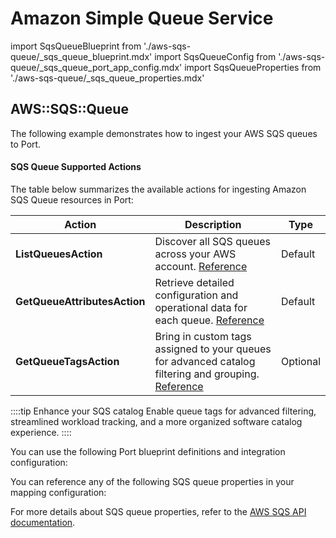 # Amazon Simple Queue Service

import SqsQueueBlueprint from './aws-sqs-queue/_sqs_queue_blueprint.mdx'
import SqsQueueConfig from './aws-sqs-queue/_sqs_queue_port_app_config.mdx'
import SqsQueueProperties from './aws-sqs-queue/_sqs_queue_properties.mdx'




## AWS::SQS::Queue

The following example demonstrates how to ingest your AWS SQS queues to Port.

#### SQS Queue Supported Actions

The table below summarizes the available actions for ingesting Amazon SQS Queue resources in Port:

| Action                | Description                                                                              | Type      |
|----------------------------|------------------------------------------------------------------------------------------|-----------|
| **ListQueuesAction**       | Discover all SQS queues across your AWS account. [Reference](https://docs.aws.amazon.com/AWSSimpleQueueService/latest/APIReference/API_ListQueues.html)                                         | Default   |
| **GetQueueAttributesAction** | Retrieve detailed configuration and operational data for each queue. [Reference](https://docs.aws.amazon.com/AWSSimpleQueueService/latest/APIReference/API_GetQueueAttributes.html)                      | Default   |
| **GetQueueTagsAction**     | Bring in custom tags assigned to your queues for advanced catalog filtering and grouping. [Reference](https://docs.aws.amazon.com/AWSSimpleQueueService/latest/APIReference/API_ListQueueTags.html) | Optional  |

::::tip Enhance your SQS catalog
Enable queue tags for advanced filtering, streamlined workload tracking, and a more organized software catalog experience.
::::


You can use the following Port blueprint definitions and integration configuration:

<SqsQueueBlueprint/>

<SqsQueueConfig/>

You can reference any of the following SQS queue properties in your mapping configuration:

<SqsQueueProperties/>

For more details about SQS queue properties, refer to the [AWS SQS API documentation](https://docs.aws.amazon.com/AWSSimpleQueueService/latest/APIReference/API_GetQueueAttributes.html).


